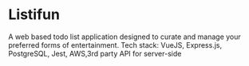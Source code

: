 # Listifun
A web based todo list application designed to curate and manage your preferred forms of entertainment. Tech stack: VueJS, Express.js, PostgreSQL, Jest, AWS,3rd party API for server-side
